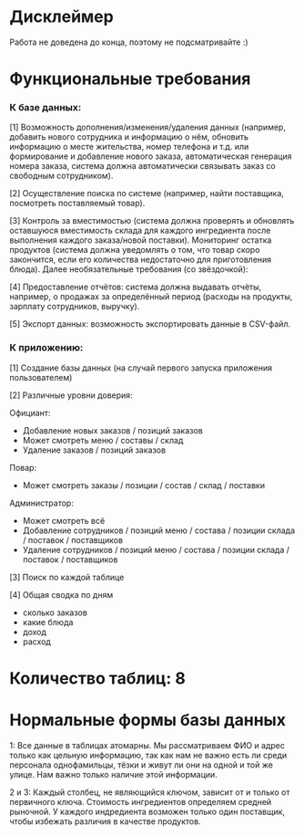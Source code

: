 # Дисклеймер

Работа не доведена до конца, поэтому не подсматривайте :)

# Функциональные требования
### К базе данных:
[1] Возможность дополнения/изменения/удаления данных (например, добавить нового сотрудника и информацию о нём, обновить информацию о месте жительства, номер телефона и т.д. или формирование и добавление нового заказа, автоматическая генерация номера заказа, система должна автоматически связывать заказ со свободным сотрудником).

[2] Осуществление поиска по системе (например, найти поставщика, посмотреть поставляемый товар).

[3] Контроль за вместимостью (система должна проверять и обновлять оставшуюся вместимость склада для каждого ингредиента после выполнения каждого заказа/новой поставки).
Мониторинг остатка продуктов (система должна уведомлять о том, что товар скоро закончится, если его количества недостаточно для приготовления блюда).
Далее необязательные требования (со звёздочкой):

[4] Предоставление отчётов: система должна выдавать отчёты, например, о продажах за определённый период (расходы на продукты, зарплату сотрудников, выручку). 

[5] Экспорт данных: возможность экспортировать данные в CSV-файл.

### К приложению:
[1] Создание базы данных (на случай первого запуска приложения пользователем)

[2] Различные уровни доверия:

Официант:
 - Добавление новых заказов / позиций заказов
 - Может смотреть меню / составы / склад
 - Удаление заказов / позиций заказов

Повар:
 - Может смотреть заказы / позиции / состав / склад / поставки
   
Администратор:
 - Может смотреть всё
 - Добавление сотрудников / позиций меню / состава / позиции склада / поставок / поставщиков
 - Удаление сотрудников / позиций меню / состава / позиции склада / поставок / поставщиков
   
[3] Поиск по каждой таблице

[4] Общая сводка по дням
 - сколько заказов
 - какие блюда
 - доход
 - расход

# Количество таблиц: 8

# Нормальные формы базы данных
1: Все данные в таблицах атомарны. Мы рассматриваем ФИО и адрес только как цельную информацию, так как нам не важно есть ли среди персонала однофамильцы, тёзки и живут ли они на одной и той же улице. Нам важно только наличие этой информации.

2 и 3: Каждый столбец, не являющийся ключом, зависит от и только от первичного ключа. Стоимость ингредиентов определяем средней рыночной. У каждого индредиента возможен только один поставщик, чтобы избежать различия в качестве продуктов.
